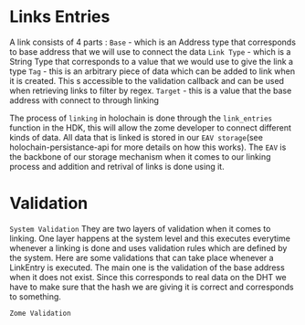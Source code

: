 # Links Entries

A link consists of 4 parts : 
`Base` - which is an Address type that corresponds to base address that we will use to connect the data
`Link Type` - which is a String Type that corresponds to a value that we would use to give the link a type
`Tag` - this is an arbitrary piece of data which can be added to link when it is created. This s accessible to the validation callback and can be used when retrieving links to filter by regex.
`Target` - this is a value that the base address with connect to through linking

The process of `linking` in holochain is done through the `link_entries` function in the HDK, this will allow the zome developer to connect different kinds of data. All data that is linked is stored in our `EAV storage`(see holochain-persistance-api for more details on how this works). The `EAV` is the backbone of our storage mechanism when it comes to our linking process and addition and retrival of links is done using it. 

# Validation

`System Validation`
They are two layers of validation when it comes to linking. One layer happens at the system level and this executes everytime whenever a linking is done and uses validation rules which are defined by the system. Here are some validations that can take place whenever a LinkEntry is executed. The main one is the validation of the base address when it does not exist. Since this corresponds to real data on the DHT we have to make sure that the hash we are giving it is correct and corresponds to something.

`Zome Validation`

